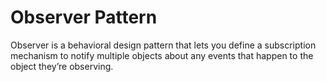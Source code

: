 # Observer Pattern

Observer is a behavioral design pattern that lets you define a subscription mechanism 
to notify multiple objects about any events that happen to the object they’re observing.
